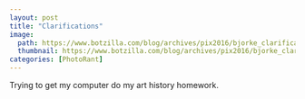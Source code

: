 ```yaml
---
layout: post
title: "Clarifications"
image:
  path: https://www.botzilla.com/blog/archives/pix2016/bjorke_clarifications.jpg
  thumbnail: https://www.botzilla.com/blog/archives/pix2016/bjorke_clarifications.jpg
categories: [PhotoRant]
---
```


Trying to get my computer do my art history homework.


